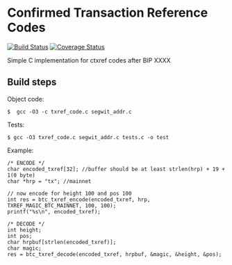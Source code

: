 Confirmed Transaction Reference Codes
=====
[![Build Status](https://travis-ci.org/jonasschnelli/bitcoin_txref_code.svg?branch=master)](https://travis-ci.org/jonasschnelli/bitcoin_txref_code)  [![Coverage Status](https://coveralls.io/repos/jonasschnelli/bitcoin_txref_code/badge.svg?branch=master&service=github)](https://coveralls.io/github/jonasschnelli/bitcoin_txref_code?branch=master)

Simple C implementation for ctxref codes after BIP XXXX

Build steps
-----------

Object code:

    $  gcc -O3 -c txref_code.c segwit_addr.c

Tests:

    $ gcc -O3 txref_code.c segwit_addr.c tests.c -o test

Example:

    /* ENCODE */
    char encoded_txref[32]; //buffer should be at least strlen(hrp) + 19 + 1(0 byte)
    char *hrp = "tx"; //mainnet
    
    // now encode for height 100 and pos 100
    int res = btc_txref_encode(encoded_txref, hrp, TXREF_MAGIC_BTC_MAINNET, 100, 100);
    printf("%s\n", encoded_txref);
    
    /* DECODE */
    int height;
    int pos;
    char hrpbuf[strlen(encoded_txref)];
    char magic;
    res = btc_txref_decode(encoded_txref, hrpbuf, &magic, &height, &pos);
